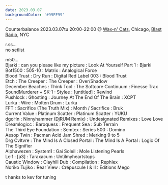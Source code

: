 ```yaml
---
date: 2023.03.07
backgroundColor: '#99FF99'
---
```


Counterbalance 2023.03.07tu 20:00-22:00 @ [Wax-n' Cats](http://www.twitch.tv/waxncats), Chicago, [Blast Radio](https://blastradio.com/kimochisound), NYC  

r.ss...  
no setlist  

m50...  
Bjarki : can you please like my picture : Look At Yourself Part 1 : Bjarki  
Bot1500 : 505-10 : Matrix : Analogical Force  
Blood Trust : Dry Run : Digital Red Label 003 : Blood Trust  
Etch : The Creeper : The Creeper : Over/Shadow  
December Beaches : Think Tool : The Softcore Continuum : Finesse Trax  
SoundMurderer + SK-1 : Stylee : \[untitled\] : Rewind  
Pushlock : Ghosting : Journey At The End Of The Brain : XCPT  
Lurka : Wire : Molten Drum : Lurka  
FFT : Sacrifice (The Truth Mix) : Month / Sacrifice : Bruk  
Current Value : Platinum Scatter : Platinum Scatter : YUKU  
dgoHn : Ninnyhammer (DjRUM Remix) : Undesignated Remixes : Love Love  
Dreamlogicc : Baroquess : Frequent Sea : Sub Terrain  
The Third Eye Foundation : Semtex : Series 500 : Domino  
Aesop Twin : Pacman Acid Jam Shred : Merking 9 to 5  
Drg Cvltvre : The Mind Is A Closed Portal : The Mind Is A Portal : Logic Of The Signifier  
Alphawezen : System1 : Gai Soleil : Mole Listening Pearls  
Leif : \[a3\] : Taraxacum : Untilmyheartstops  
Caustic Window : Clayhill Dub : Compilation : Rephlex  
Noriko Tujiko : Rear View : Crépuscule I & II : Editions Mego  

t hanks to kev for tuning